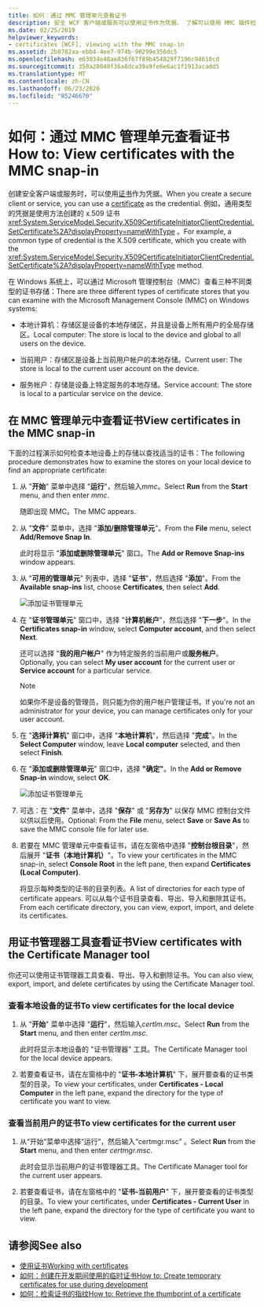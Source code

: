 ```yaml
---
title: 如何：通过 MMC 管理单元查看证书
description: 安全 WCF 客户端或服务可以使用证书作为凭据。 了解可以使用 MMC 插件检查的证书存储类型。
ms.date: 02/25/2019
helpviewer_keywords:
- certificates [WCF], viewing with the MMC snap-in
ms.assetid: 2b8782aa-ebb4-4ee7-974b-90299e356dc5
ms.openlocfilehash: e63034e48ae836f67f89b454829f7196c94610cd
ms.sourcegitcommit: 358a28048f36a8dca39a9fe6e6ac1f1913acadd5
ms.translationtype: MT
ms.contentlocale: zh-CN
ms.lasthandoff: 06/23/2020
ms.locfileid: "85246670"
---
```

# <a name="how-to-view-certificates-with-the-mmc-snap-in"></a><span data-ttu-id="1159a-104">如何：通过 MMC 管理单元查看证书</span><span class="sxs-lookup"><span data-stu-id="1159a-104">How to: View certificates with the MMC snap-in</span></span>
<span data-ttu-id="1159a-105">创建安全客户端或服务时，可以使用[证书](working-with-certificates.md)作为凭据。</span><span class="sxs-lookup"><span data-stu-id="1159a-105">When you create a secure client or service, you can use a [certificate](working-with-certificates.md) as the credential.</span></span> <span data-ttu-id="1159a-106">例如，通用类型的凭据是使用方法创建的 x.509 证书 <xref:System.ServiceModel.Security.X509CertificateInitiatorClientCredential.SetCertificate%2A?displayProperty=nameWithType> 。</span><span class="sxs-lookup"><span data-stu-id="1159a-106">For example, a common type of credential is the X.509 certificate, which you create with the <xref:System.ServiceModel.Security.X509CertificateInitiatorClientCredential.SetCertificate%2A?displayProperty=nameWithType> method.</span></span>

<span data-ttu-id="1159a-107">在 Windows 系统上，可以通过 Microsoft 管理控制台（MMC）查看三种不同类型的证书存储：</span><span class="sxs-lookup"><span data-stu-id="1159a-107">There are three different types of certificate stores that you can examine with the Microsoft Management Console (MMC) on Windows systems:</span></span>

- <span data-ttu-id="1159a-108">本地计算机：存储区是设备的本地存储区，并且是设备上所有用户的全局存储区。</span><span class="sxs-lookup"><span data-stu-id="1159a-108">Local computer: The store is local to the device and global to all users on the device.</span></span>

- <span data-ttu-id="1159a-109">当前用户：存储区是设备上当前用户帐户的本地存储。</span><span class="sxs-lookup"><span data-stu-id="1159a-109">Current user: The store is local to the current user account on the device.</span></span>

- <span data-ttu-id="1159a-110">服务帐户：存储是设备上特定服务的本地存储。</span><span class="sxs-lookup"><span data-stu-id="1159a-110">Service account: The store is local to a particular service on the device.</span></span>

## <a name="view-certificates-in-the-mmc-snap-in"></a><span data-ttu-id="1159a-111">在 MMC 管理单元中查看证书</span><span class="sxs-lookup"><span data-stu-id="1159a-111">View certificates in the MMC snap-in</span></span>

<span data-ttu-id="1159a-112">下面的过程演示如何检查本地设备上的存储以查找适当的证书：</span><span class="sxs-lookup"><span data-stu-id="1159a-112">The following procedure demonstrates how to examine the stores on your local device to find an appropriate certificate:</span></span>
  
1. <span data-ttu-id="1159a-113">从 "**开始**" 菜单中选择 "**运行**"，然后输入*mmc*。</span><span class="sxs-lookup"><span data-stu-id="1159a-113">Select **Run** from the **Start** menu, and then enter *mmc*.</span></span>

    <span data-ttu-id="1159a-114">随即出现 MMC。</span><span class="sxs-lookup"><span data-stu-id="1159a-114">The MMC appears.</span></span>
  
2. <span data-ttu-id="1159a-115">从 "**文件**" 菜单中，选择 "**添加/删除管理单元**"。</span><span class="sxs-lookup"><span data-stu-id="1159a-115">From the **File** menu, select **Add/Remove Snap In**.</span></span>

    <span data-ttu-id="1159a-116">此时将显示 "**添加或删除管理单元**" 窗口。</span><span class="sxs-lookup"><span data-stu-id="1159a-116">The **Add or Remove Snap-ins** window appears.</span></span>
  
3. <span data-ttu-id="1159a-117">从 "**可用的管理单元**" 列表中，选择 "**证书**"，然后选择 "**添加**"。</span><span class="sxs-lookup"><span data-stu-id="1159a-117">From the **Available snap-ins** list, choose **Certificates**, then select **Add**.</span></span>  

    ![添加证书管理单元](./media/mmc-add-certificate-snap-in.png)
  
4. <span data-ttu-id="1159a-119">在 "**证书管理单元**" 窗口中，选择 "**计算机帐户**"，然后选择 "**下一步**"。</span><span class="sxs-lookup"><span data-stu-id="1159a-119">In the **Certificates snap-in** window, select **Computer account**, and then select **Next**.</span></span>
  
    <span data-ttu-id="1159a-120">还可以选择 "**我的用户帐户**" 作为特定服务的当前用户或**服务帐户**。</span><span class="sxs-lookup"><span data-stu-id="1159a-120">Optionally, you can select **My user account** for the current user or **Service account** for a particular service.</span></span>

    > [!NOTE]
    > <span data-ttu-id="1159a-121">如果你不是设备的管理员，则只能为你的用户帐户管理证书。</span><span class="sxs-lookup"><span data-stu-id="1159a-121">If you're not an administrator for your device, you can manage certificates only for your user account.</span></span>
  
5. <span data-ttu-id="1159a-122">在 "**选择计算机**" 窗口中，选择 "**本地计算机**"，然后选择 "**完成**"。</span><span class="sxs-lookup"><span data-stu-id="1159a-122">In the **Select Computer** window, leave **Local computer** selected, and then select **Finish**.</span></span>  
  
6. <span data-ttu-id="1159a-123">在 "**添加或删除管理单元**" 窗口中，选择 **"确定"**。</span><span class="sxs-lookup"><span data-stu-id="1159a-123">In the **Add or Remove Snap-in** window, select **OK**.</span></span>  
  
    ![添加证书管理单元](./media/mmc-certificate-snap-in-selected.png)

7. <span data-ttu-id="1159a-125">可选：在 "**文件**" 菜单中，选择 "**保存**" 或 "**另存为**" 以保存 MMC 控制台文件以供以后使用。</span><span class="sxs-lookup"><span data-stu-id="1159a-125">Optional: From the **File** menu, select **Save** or **Save As** to save the MMC console file for later use.</span></span>  

8. <span data-ttu-id="1159a-126">若要在 MMC 管理单元中查看证书，请在左窗格中选择 "**控制台根目录**"，然后展开 "**证书（本地计算机）**"。</span><span class="sxs-lookup"><span data-stu-id="1159a-126">To view your certificates in the MMC snap-in, select **Console Root** in the left pane, then expand **Certificates (Local Computer)**.</span></span>

    <span data-ttu-id="1159a-127">将显示每种类型的证书的目录列表。</span><span class="sxs-lookup"><span data-stu-id="1159a-127">A list of directories for each type of certificate appears.</span></span> <span data-ttu-id="1159a-128">可以从每个证书目录查看、导出、导入和删除其证书。</span><span class="sxs-lookup"><span data-stu-id="1159a-128">From each certificate directory, you can view, export, import, and delete its certificates.</span></span>

## <a name="view-certificates-with-the-certificate-manager-tool"></a><span data-ttu-id="1159a-129">用证书管理器工具查看证书</span><span class="sxs-lookup"><span data-stu-id="1159a-129">View certificates with the Certificate Manager tool</span></span>

<span data-ttu-id="1159a-130">你还可以使用证书管理器工具查看、导出、导入和删除证书。</span><span class="sxs-lookup"><span data-stu-id="1159a-130">You can also view, export, import, and delete certificates by using the Certificate Manager tool.</span></span>

### <a name="to-view-certificates-for-the-local-device"></a><span data-ttu-id="1159a-131">查看本地设备的证书</span><span class="sxs-lookup"><span data-stu-id="1159a-131">To view certificates for the local device</span></span>

1. <span data-ttu-id="1159a-132">从 "**开始**" 菜单中选择 "**运行**"，然后输入*certlm.msc*。</span><span class="sxs-lookup"><span data-stu-id="1159a-132">Select **Run** from the **Start** menu, and then enter *certlm.msc*.</span></span>

    <span data-ttu-id="1159a-133">此时将显示本地设备的 "证书管理器" 工具。</span><span class="sxs-lookup"><span data-stu-id="1159a-133">The Certificate Manager tool for the local device appears.</span></span>
  
2. <span data-ttu-id="1159a-134">若要查看证书，请在左窗格中的 "**证书-本地计算机**" 下，展开要查看的证书类型的目录。</span><span class="sxs-lookup"><span data-stu-id="1159a-134">To view your certificates, under **Certificates - Local Computer** in the left pane, expand the directory for the type of certificate you want to view.</span></span>

### <a name="to-view-certificates-for-the-current-user"></a><span data-ttu-id="1159a-135">查看当前用户的证书</span><span class="sxs-lookup"><span data-stu-id="1159a-135">To view certificates for the current user</span></span>

1. <span data-ttu-id="1159a-136">从“开始”菜单中选择“运行”，然后输入“certmgr.msc”    。</span><span class="sxs-lookup"><span data-stu-id="1159a-136">Select **Run** from the **Start** menu, and then enter *certmgr.msc*.</span></span>

    <span data-ttu-id="1159a-137">此时会显示当前用户的证书管理器工具。</span><span class="sxs-lookup"><span data-stu-id="1159a-137">The Certificate Manager tool for the current user appears.</span></span>
  
2. <span data-ttu-id="1159a-138">若要查看证书，请在左窗格中的 "**证书-当前用户**" 下，展开要查看的证书类型的目录。</span><span class="sxs-lookup"><span data-stu-id="1159a-138">To view your certificates, under **Certificates - Current User** in the left pane, expand the directory for the type of certificate you want to view.</span></span>

## <a name="see-also"></a><span data-ttu-id="1159a-139">请参阅</span><span class="sxs-lookup"><span data-stu-id="1159a-139">See also</span></span>

- [<span data-ttu-id="1159a-140">使用证书</span><span class="sxs-lookup"><span data-stu-id="1159a-140">Working with certificates</span></span>](working-with-certificates.md)
- [<span data-ttu-id="1159a-141">如何：创建在开发期间使用的临时证书</span><span class="sxs-lookup"><span data-stu-id="1159a-141">How to: Create temporary certificates for use during development</span></span>](how-to-create-temporary-certificates-for-use-during-development.md)
- [<span data-ttu-id="1159a-142">如何：检索证书的指纹</span><span class="sxs-lookup"><span data-stu-id="1159a-142">How to: Retrieve the thumbprint of a certificate</span></span>](how-to-retrieve-the-thumbprint-of-a-certificate.md)
